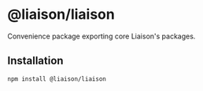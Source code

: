 # @liaison/liaison

Convenience package exporting core Liaison's packages.

## Installation

```
npm install @liaison/liaison
```
